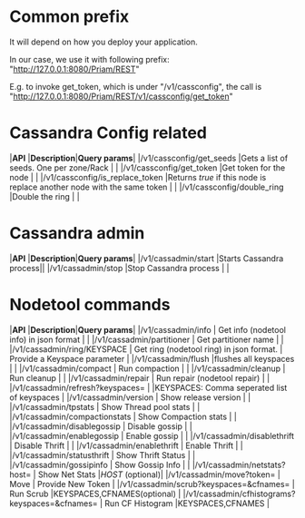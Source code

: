 
# Common prefix

It will depend on how you deploy your application.

In our case, we use it with following prefix: "http://127.0.0.1:8080/Priam/REST"

E.g. to invoke get_token, which is under "/v1/cassconfig", the call is "http://127.0.0.1:8080/Priam/REST/v1/cassconfig/get_token"

# Cassandra Config related

|**API** |**Description**|**Query params**|
|/v1/cassconfig/get_seeds |Gets a list of seeds. One per zone/Rack |  |
|/v1/cassconfig/get_token |Get token for the node | |
|/v1/cassconfig/is_replace_token |Returns _true_ if this node is replace another node with the same token | |
|/v1/cassconfig/double_ring |Double the ring | |

# Cassandra admin

|**API** |**Description**|**Query params**|
|/v1/cassadmin/start |Starts Cassandra process||
|/v1/cassadmin/stop |Stop Cassandra process |  |

# Nodetool commands

|**API** |**Description**|**Query params**|
|/v1/cassadmin/info | Get info (nodetool info) in json format |  |
|/v1/cassadmin/partitioner | Get partitioner name |  |
|/v1/cassadmin/ring/KEYSPACE | Get ring (nodetool ring) in json format. | Provide a Keyspace parameter |
|/v1/cassadmin/flush |flushes all keyspaces |   |
|/v1/cassadmin/compact | Run compaction |  |
|/v1/cassadmin/cleanup | Run cleanup |  |
|/v1/cassadmin/repair | Run repair (nodetool repair) |  |
|/v1/cassadmin/refresh?keyspaces=<KEYSPACES> | |KEYSPACES: Comma seperated list of keyspaces |
    |/v1/cassadmin/version | Show release version | |
    |/v1/cassadmin/tpstats | Show Thread pool stats | |
    |/v1/cassadmin/compactionstats | Show Compaction stats | |
    |/v1/cassadmin/disablegossip | Disable gossip | |
    |/v1/cassadmin/enablegossip | Enable gossip | |
    |/v1/cassadmin/disablethrift | Disable Thrift | |
    |/v1/cassadmin/enablethrift | Enable Thrift | |
    |/v1/cassadmin/statusthrift | Show Thrift Status | |
    |/v1/cassadmin/gossipinfo | Show Gossip Info | |
    |/v1/cassadmin/netstats?host=<HOST> | Show Net Stats |_HOST_ (optional)|
        |/v1/cassadmin/move?token=<NEWTOKEN> | Move | Provide New Token |
            |/v1/cassadmin/scrub?keyspaces=<KEYSPACES>&cfnames=<CFNAMES> | Run Scrub |KEYSPACES,CFNAMES(optional) |
                |/v1/cassadmin/cfhistograms?keyspaces=<KEYSPACES>&cfnames=<CFNAMES> | Run CF Histogram |KEYSPACES,CFNAMES |